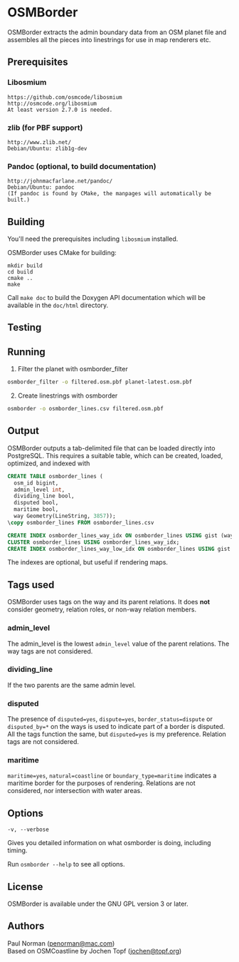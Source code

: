 
# OSMBorder

OSMBorder extracts the admin boundary data from an OSM planet file and assembles
all the pieces into linestrings for use in map renderers etc.

## Prerequisites

### Libosmium

    https://github.com/osmcode/libosmium
    http://osmcode.org/libosmium
    At least version 2.7.0 is needed.

### zlib (for PBF support)

    http://www.zlib.net/
    Debian/Ubuntu: zlib1g-dev

### Pandoc (optional, to build documentation)

    http://johnmacfarlane.net/pandoc/
    Debian/Ubuntu: pandoc
    (If pandoc is found by CMake, the manpages will automatically be built.)


## Building

You'll need the prerequisites including `libosmium` installed.

OSMBorder uses CMake for building:

    mkdir build
    cd build
    cmake ..
    make

Call `make doc` to build the Doxygen API documentation which will be available
in the `doc/html` directory.


## Testing

## Running
1. Filter the planet with osmborder_filter
```sh
osmborder_filter -o filtered.osm.pbf planet-latest.osm.pbf
```
2. Create linestrings with osmborder
```sh
osmborder -o osmborder_lines.csv filtered.osm.pbf
```

## Output
OSMBorder outputs a tab-delimited file that can be loaded directly into PostgreSQL. This requires a suitable table, which can be created, loaded, optimized, and indexed with

```sql
CREATE TABLE osmborder_lines (
  osm_id bigint,
  admin_level int,
  dividing_line bool,
  disputed bool,
  maritime bool,
  way Geometry(LineString, 3857));
\copy osmborder_lines FROM osmborder_lines.csv

CREATE INDEX osmborder_lines_way_idx ON osmborder_lines USING gist (way) WITH (fillfactor=100);
CLUSTER osmborder_lines USING osmborder_lines_way_idx;
CREATE INDEX osmborder_lines_way_low_idx ON osmborder_lines USING gist (way) WITH (fillfactor=100) WHERE admin_level <= 4;
```

The indexes are optional, but useful if rendering maps.

## Tags used

OSMBorder uses tags on the way and its parent relations. It does **not** consider geometry, relation roles, or non-way
relation members.

### admin_level

The admin_level is the lowest `admin_level` value of the parent relations. The way tags are not considered.

### dividing_line

If the two parents are the same admin level.

### disputed
The presence of `disputed=yes`, `dispute=yes`, `border_status=dispute` or `disputed_by=*` on the ways is used to indicate part of a border is disputed. All the tags function the same, but `disputed=yes` is my preference. Relation tags are not considered.

### maritime
`maritime=yes`, `natural=coastline` or `boundary_type=maritime` indicates a maritime border for the purposes of rendering. Relations are not considered, nor intersection with water areas.

## Options

    -v, --verbose

Gives you detailed information on what osmborder is doing, including timing.

Run `osmborder --help` to see all options.

## License

OSMBorder is available under the GNU GPL version 3 or later.

## Authors

Paul Norman (penorman@mac.com)  
Based on OSMCoastline by Jochen Topf (jochen@topf.org)
